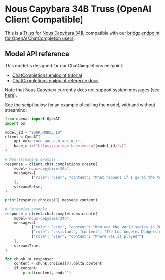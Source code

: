 # Nous Capybara 34B Truss (OpenAI Client Compatible)

This is a [Truss](https://truss.baseten.co/) for [Nous Capybara 34B](https://huggingface.co/NousResearch/Nous-Capybara-34B), compatible with our [bridge endpoint for OpenAI ChatCompletion users](https://docs.baseten.co/api-reference/openai).


## Model API reference

This model is designed for our ChatCompletions endpoint:

- [ChatCompletions endpoint tutorial](https://www.baseten.co/blog/gpt-vs-mistral-migrate-to-open-source-llms-with-minor-code-changes/)
- [ChatCompletions endpoint reference docs](https://docs.baseten.co/api-reference/openai)

Note that Nous Capybara currently does not support system messages (see [here](https://huggingface.co/NousResearch/Nous-Capybara-34B/discussions/5)).

See the script below for an example of calling the model, with and without streaming:
```python
from openai import OpenAI
import os

model_id = "YOUR_MODEL_ID"
client = OpenAI(
    api_key="YOUR_BASETEN_API_KEY",
    base_url=f"https://bridge.baseten.co/{model_id}/v1"
)

# Non-streaming example
response = client.chat.completions.create(
    model="nous-capybara-34b",
    messages=[
            {"role": "user", "content": "What happens if I go to the top of the tallest mountain in California with a bucket of water and tip it over the highest cliff?"},
    ],
    stream=False,
)

print(response.choices[0].message.content)

# Streaming example
response = client.chat.completions.create(
    model="nous-capybara-34b",
    messages=[
            {"role": "user", "content": "Who won the world series in 2020?"},
            {"role": "assistant", "content": "The Los Angeles Dodgers won the World Series in 2020."},
            {"role": "user", "content": "Where was it played?"}
    ],
    stream=True,
)

for chunk in response:
    content = chunk.choices[0].delta.content
    if content:
        print(content, end="")
```

